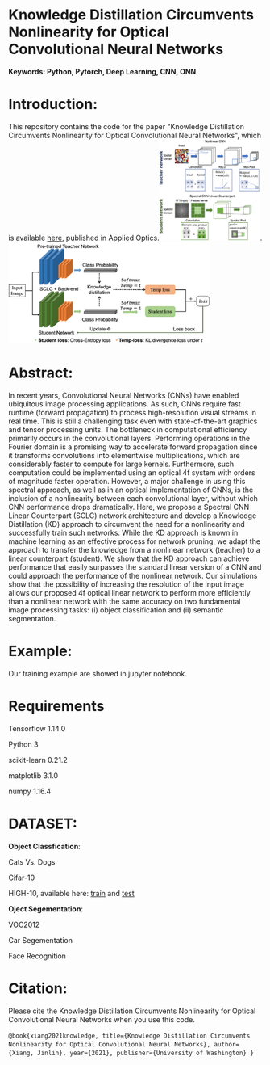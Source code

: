 # Knowledge Distillation Circumvents Nonlinearity for Optical Convolutional Neural Networks

**Keywords: Python, Pytorch, Deep Learning, CNN, ONN**

# Introduction:
This repository contains the code for the paper "Knowledge Distillation Circumvents Nonlinearity for Optical Convolutional Neural Networks", which is available [here](https://arxiv.org/pdf/2102.13323.pdf), published in Applied Optics.<img height="200" src="/Figures/fig1.png" title="Illustration of KD training." width="200"/>.<img height="200" src="/Figures/fig2.png" title="Nonlinear CNN (top) and SCLC" width="400"/>
# Abstract:
In recent years, Convolutional Neural Networks (CNNs) have enabled ubiquitous image processing applications. As such, CNNs require fast runtime (forward propagation) to process high-resolution visual streams in real time. This is still a challenging task even with state-of-the-art graphics and tensor processing units. The bottleneck in computational efficiency primarily occurs in the convolutional layers. Performing operations in the Fourier domain is a promising way to accelerate forward propagation since it transforms convolutions into elementwise multiplications, which are considerably faster to compute for large kernels. Furthermore, such computation could be implemented using an optical 4f system with orders of magnitude faster operation. However, a major challenge in using this spectral approach, as well as in an optical implementation of CNNs, is the inclusion of a nonlinearity between each convolutional layer, without which CNN performance drops dramatically. Here, we propose a Spectral CNN Linear Counterpart (SCLC) network architecture and develop a Knowledge Distillation (KD) approach to circumvent the need for a nonlinearity and successfully train such networks. While the KD approach is known in machine learning as an effective process for network pruning, we adapt the approach to transfer the knowledge from a nonlinear network (teacher) to a linear counterpart (student). We show that the KD approach can achieve performance that easily surpasses the standard linear version of a CNN and could approach the performance of the nonlinear network. Our simulations show that the possibility of increasing the resolution of the input image allows our proposed 4f optical linear network to perform more efficiently than a nonlinear network with the same accuracy on two fundamental image processing tasks: (i) object classification and (ii) semantic segmentation.

# Example:
Our training example are showed in jupyter notebook.

# Requirements

Tensorflow 1.14.0

Python 3

scikit-learn 0.21.2

matplotlib 3.1.0

numpy 1.16.4

# DATASET: 

**Object Classfication**: 

Cats Vs. Dogs

Cifar-10

HIGH-10, available here: [train](https://drive.google.com/file/d/1qS1E9_sm6EIzS3iY-CHcm0p1LUB3HOg7/view?usp=sharing) and [test](
https://drive.google.com/file/d/1w-qAPoJwiugqfbxWrbCnDSKm2YT29U_x/view?usp=sharing) 

**Oject Segementation**: 

VOC2012

Car Segementation

Face Recognition

# Citation:
Please cite the Knowledge Distillation Circumvents Nonlinearity for Optical Convolutional Neural Networks when you use this code.

`@book{xiang2021knowledge,
  title={Knowledge Distillation Circumvents Nonlinearity for Optical Convolutional Neural Networks},
  author={Xiang, Jinlin},
  year={2021},
  publisher={University of Washington}
}
`


